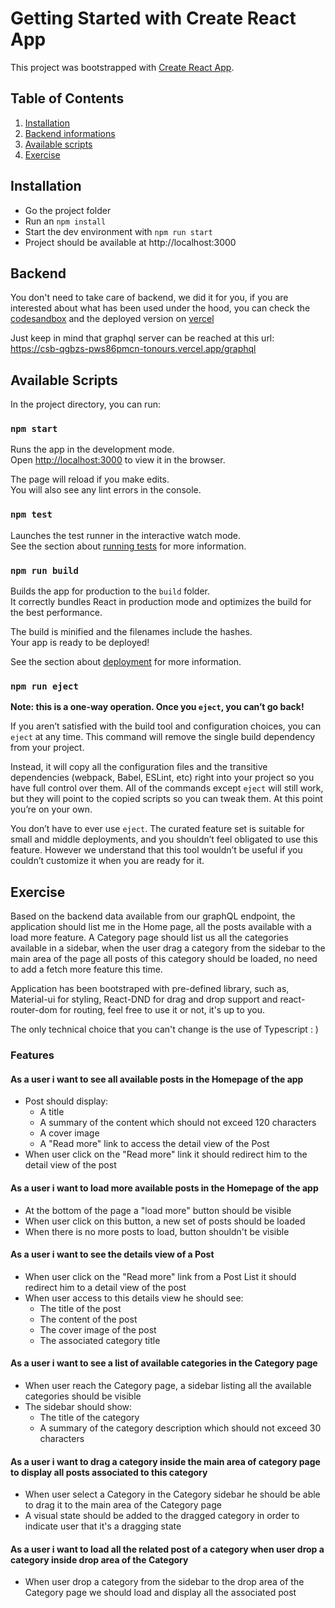 # Getting Started with Create React App

This project was bootstrapped with [Create React App](https://github.com/facebook/create-react-app).

## Table of Contents

1. [Installation](#installation)
2. [Backend informations](#backend)
3. [Available scripts](#available-scripts)
4. [Exercise](#exercise)

## Installation

- Go the project folder
- Run an `npm install`
- Start the dev environment with `npm run start`
- Project should be available at http://localhost:3000

## Backend

You don't need to take care of backend, we did it for you, if you are interested about what has been used
under the hood, you can check the [codesandbox](https://codesandbox.io/s/shy-cherry-qgbzs?file=/vercel.json) and the deployed version on [vercel](https://csb-qgbzs-pws86pmcn-tonours.vercel.app/graphql)

Just keep in mind that graphql server can be reached at this url: https://csb-qgbzs-pws86pmcn-tonours.vercel.app/graphql

## Available Scripts

In the project directory, you can run:

### `npm start`

Runs the app in the development mode.\
Open [http://localhost:3000](http://localhost:3000) to view it in the browser.

The page will reload if you make edits.\
You will also see any lint errors in the console.

### `npm test`

Launches the test runner in the interactive watch mode.\
See the section about [running tests](https://facebook.github.io/create-react-app/docs/running-tests) for more information.

### `npm run build`

Builds the app for production to the `build` folder.\
It correctly bundles React in production mode and optimizes the build for the best performance.

The build is minified and the filenames include the hashes.\
Your app is ready to be deployed!

See the section about [deployment](https://facebook.github.io/create-react-app/docs/deployment) for more information.

### `npm run eject`

**Note: this is a one-way operation. Once you `eject`, you can’t go back!**

If you aren’t satisfied with the build tool and configuration choices, you can `eject` at any time. This command will remove the single build dependency from your project.

Instead, it will copy all the configuration files and the transitive dependencies (webpack, Babel, ESLint, etc) right into your project so you have full control over them. All of the commands except `eject` will still work, but they will point to the copied scripts so you can tweak them. At this point you’re on your own.

You don’t have to ever use `eject`. The curated feature set is suitable for small and middle deployments, and you shouldn’t feel obligated to use this feature. However we understand that this tool wouldn’t be useful if you couldn’t customize it when you are ready for it.

## Exercise

Based on the backend data available from our graphQL endpoint, the application should list me in the Home page, all the posts available with a load more feature. A Category page should list us all the categories available in a sidebar, when the user drag a category from the sidebar to the main area of the page all posts of this category should be loaded, no need to add a fetch more feature this time.

Application has been bootstraped with pre-defined library, such as, Material-ui for styling, React-DND for drag and drop support and react-router-dom for routing, feel free to use it or not, it's up to you.

The only technical choice that you can't change is the use of Typescript : )

### Features

#### As a user i want to see all available posts in the Homepage of the app

- Post should display:
  - A title
  - A summary of the content which should not exceed 120 characters
  - A cover image
  - A "Read more" link to access the detail view of the Post
- When user click on the "Read more" link it should redirect him to the detail view of the post

#### As a user i want to load more available posts in the Homepage of the app

- At the bottom of the page a "load more" button should be visible
- When user click on this button, a new set of posts should be loaded
- When there is no more posts to load, button shouldn't be visible

#### As a user i want to see the details view of a Post

- When user click on the "Read more" link from a Post List it should redirect him to a detail view of the post
- When user access to this details view he should see:
  - The title of the post
  - The content of the post
  - The cover image of the post
  - The associated category title

#### As a user i want to see a list of available categories in the Category page

- When user reach the Category page, a sidebar listing all the available categories should be visible
- The sidebar should show:
  - The title of the category
  - A summary of the category description which should not exceed 30 characters

#### As a user i want to drag a category inside the main area of category page to display all posts associated to this category

- When user select a Category in the Category sidebar he should be able to drag it to the main area of the Category page
- A visual state should be added to the dragged category in order to indicate user that it's a dragging state

#### As a user i want to load all the related post of a category when user drop a category inside drop area of the Category

- When user drop a category from the sidebar to the drop area of the Category page we should load and display all the associated post
